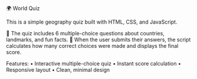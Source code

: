 🌍 World Quiz

This is a simple geography quiz built with HTML, CSS, and JavaScript.

🧠 The quiz includes 6 multiple-choice questions about countries, landmarks, and fun facts.
🎯 When the user submits their answers, the script calculates how many correct choices were made and displays the final score.

Features:
 • Interactive multiple-choice quiz
 • Instant score calculation
 • Responsive layout
 • Clean, minimal design